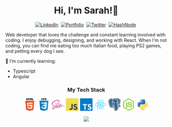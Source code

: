 <h1 align="center">Hi, I'm Sarah!🦋 </h1> 
<p align="center">
<a href="https://www.linkedin.com/in/sarahdepalo"><img src="https://img.shields.io/badge/linkedin-%230077B5.svg?&style=for-the-badge&logo=linkedin&logoColor=white" alt="LinkedIn" /></a>&nbsp;
<a href="https://www.sarahdepalo.com"><img src="https://img.shields.io/badge/-PORTFOLIO-%23ff69b4&?style=for-the-badge&?color=ff69b4" alt="Portfolio" /></a>&nbsp;
<a href="https://twitter.com/sarah__codes"><img src="https://img.shields.io/badge/Twitter-1DA1F2?style=for-the-badge&logo=twitter&logoColor=white" alt="Twitter" /></a>&nbsp;
<a href="https://sarahdepalo.hashnode.dev/"><img src="https://img.shields.io/badge/Hashnode-2962FF?style=for-the-badge&logo=hashnode&logoColor=white" alt="HashNode" /></a>&nbsp;
  </p>

Web developer that loves the challenge and constant learning involved with coding. I enjoy debugging, designing, and working with React. When I'm not coding, you can find me eating too much Italian food, playing PS2 games, and petting every dog I see. 
  
🌱  I’m currently learning:
- Typescript
- Angular

<h3 align="center">My Tech Stack</h3>
<p align="center">
<img src="https://raw.githubusercontent.com/devicons/devicon/master/icons/html5/html5-original-wordmark.svg" alt="html5" width="40" height="40"/> 
<img src="https://raw.githubusercontent.com/devicons/devicon/master/icons/css3/css3-original-wordmark.svg" alt="css3" width="40" height="40"/>
  <img src="https://raw.githubusercontent.com/devicons/devicon/master/icons/sass/sass-original.svg" alt="sass" width="40" height="40"/>
<img src="https://raw.githubusercontent.com/devicons/devicon/master/icons/javascript/javascript-original.svg" alt="javascript" width="40" height="40"/>
  <img src="https://github.com/devicons/devicon/blob/master/icons/typescript/typescript-original.svg" alt="typescript" width="40" height="40"/>
 <img src="https://raw.githubusercontent.com/github/explore/80688e429a7d4ef2fca1e82350fe8e3517d3494d/topics/react/react.png" alt="react" width="40" height="40"/> 
  <img src="https://github.com/devicons/devicon/blob/master/icons/postgresql/postgresql-original.svg" alt="postgreSQL" width="40" height="40"/>
  <img src="https://github.com/devicons/devicon/blob/master/icons/nodejs/nodejs-original.svg" alt="sass" width="40" height="40"/>
    <img src="https://github.com/devicons/devicon/blob/master/icons/python/python-original.svg" alt="python" width="40" height="40"/>

  </p>

<p align="center">
<img src="https://github-readme-stats.vercel.app/api?username=sarahdepalo&theme=react&show_icons=true" width="450"/>
  </p>



